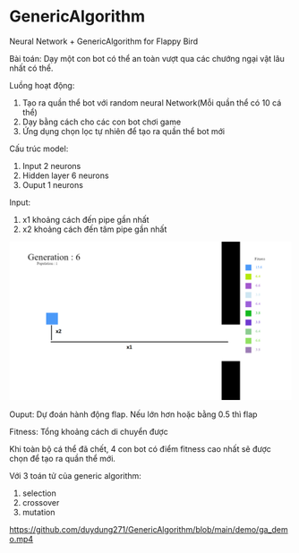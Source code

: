 # GenericAlgorithm
Neural Network + GenericAlgorithm for Flappy Bird


Bài toán:
Dạy một con bot có thể an toàn vượt qua các chướng ngại vật lâu nhất có thể.


Luồng hoạt động:
1. Tạo ra quần thể bot với random neural Network(Mỗi quần thể có 10 cá thể)
2. Dạy bằng cách cho các con bot chơi game
3. Ứng dụng chọn lọc tự nhiên để tạo ra quần thể bot mới


Cấu trúc model:
1. Input 2 neurons
2. Hidden layer 6 neurons
3. Ouput 1 neurons


Input:
1. x1 khoảng cách đến pipe gần nhất
2. x2 khoảng cách đến tâm pipe gần nhất


![alt](https://github.com/duydung271/GenericAlgorithm/blob/main/demo/demo1.png)


Ouput: Dự đoán hành động flap. Nếu lớn hơn hoặc bằng 0.5 thì flap


Fitness: Tổng khoảng cách di chuyển được


Khi toàn bộ cá thể đã chết, 4 con bot có điểm fitness cao nhất sẽ được chọn để tạo ra quần thể mới.


Với 3 toán tử của generic algorithm:
1. selection
2. crossover
3. mutation

https://github.com/duydung271/GenericAlgorithm/blob/main/demo/ga_demo.mp4
